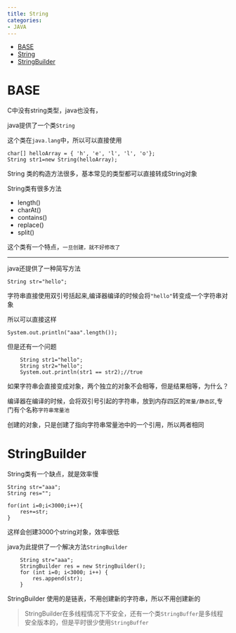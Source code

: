 ```yaml
---
title: String
categories:
- JAVA
---
```


- [BASE](#BASE)
- [String](#String)
- [StringBuilder](#StringBuilder)

# BASE



C中没有string类型，java也没有，

java提供了一个类`String`

这个类在`java.lang`中，所以可以直接使用

```
char[] helloArray = { 'h', 'e', 'l', 'l', 'o'};
String str1=new String(helloArray);
```

String 类的构造方法很多，基本常见的类型都可以直接转成String对象

String类有很多方法
- length()
- charAt()
- contains()
- replace()
- split()

这个类有一个特点，`一旦创建，就不好修改了`


------------

java还提供了一种简写方法

```
String str="hello";
```
字符串直接使用双引号括起来,编译器编译的时候会将`"hello"`转变成一个字符串对象


所以可以直接这样

```
System.out.println("aaa".length());
```


但是还有一个问题

```
	String str1="hello";
    String str2="hello";
    System.out.println(str1 == str2);//true
```
如果字符串会直接变成对象，两个独立的对象不会相等，但是结果相等，为什么？

编译器在编译的时候，会将双引号引起的字符串，放到内存四区的`常量/静态区`,专门有个名称`字符串常量池`

创建的对象，只是创建了指向字符串常量池中的一个引用，所以两者相同



# StringBuilder

String类有一个缺点，就是效率慢

```
String str="aaa";
String res="";

for(int i=0;i<3000;i++){
    res+=str;
}
```
这样会创建3000个string对象，效率很低

java为此提供了一个解决方法`StringBuilder`

```
    String str="aaa";
    StringBuilder res = new StringBuilder();
    for (int i=0; i<3000; i++) {
        res.append(str);
    }
```
StringBuilder 使用的是链表，不用创建新的字符串，所以不用创建新的

> StringBuilder在多线程情况下不安全，还有一个类`StringBuffer`是多线程安全版本的，但是平时很少使用`StringBuffer`